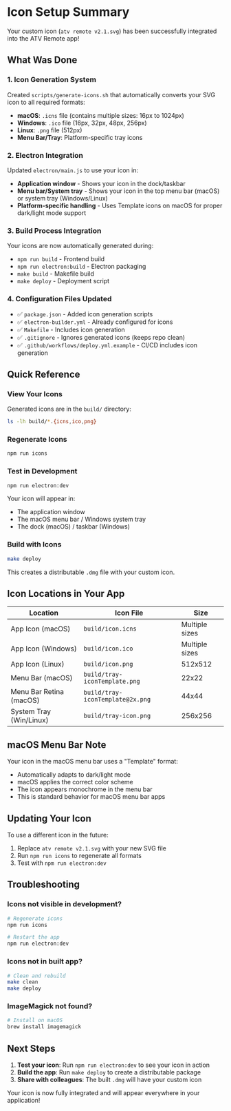 # Icon Setup Summary

Your custom icon (`atv remote v2.1.svg`) has been successfully integrated into the ATV Remote app!

## What Was Done

### 1. Icon Generation System
Created `scripts/generate-icons.sh` that automatically converts your SVG icon to all required formats:
- **macOS**: `.icns` file (contains multiple sizes: 16px to 1024px)
- **Windows**: `.ico` file (16px, 32px, 48px, 256px)
- **Linux**: `.png` file (512px)
- **Menu Bar/Tray**: Platform-specific tray icons

### 2. Electron Integration
Updated `electron/main.js` to use your icon in:
- **Application window** - Shows your icon in the dock/taskbar
- **Menu bar/System tray** - Shows your icon in the top menu bar (macOS) or system tray (Windows/Linux)
- **Platform-specific handling** - Uses Template icons on macOS for proper dark/light mode support

### 3. Build Process Integration
Your icons are now automatically generated during:
- `npm run build` - Frontend build
- `npm run electron:build` - Electron packaging
- `make build` - Makefile build
- `make deploy` - Deployment script

### 4. Configuration Files Updated
- ✅ `package.json` - Added icon generation scripts
- ✅ `electron-builder.yml` - Already configured for icons
- ✅ `Makefile` - Includes icon generation
- ✅ `.gitignore` - Ignores generated icons (keeps repo clean)
- ✅ `.github/workflows/deploy.yml.example` - CI/CD includes icon generation

## Quick Reference

### View Your Icons
Generated icons are in the `build/` directory:
```bash
ls -lh build/*.{icns,ico,png}
```

### Regenerate Icons
```bash
npm run icons
```

### Test in Development
```bash
npm run electron:dev
```

Your icon will appear in:
- The application window
- The macOS menu bar / Windows system tray
- The dock (macOS) / taskbar (Windows)

### Build with Icons
```bash
make deploy
```

This creates a distributable `.dmg` file with your custom icon.

## Icon Locations in Your App

| Location | Icon File | Size |
|----------|-----------|------|
| App Icon (macOS) | `build/icon.icns` | Multiple sizes |
| App Icon (Windows) | `build/icon.ico` | Multiple sizes |
| App Icon (Linux) | `build/icon.png` | 512x512 |
| Menu Bar (macOS) | `build/tray-iconTemplate.png` | 22x22 |
| Menu Bar Retina (macOS) | `build/tray-iconTemplate@2x.png` | 44x44 |
| System Tray (Win/Linux) | `build/tray-icon.png` | 256x256 |

## macOS Menu Bar Note

Your icon in the macOS menu bar uses a "Template" format:
- Automatically adapts to dark/light mode
- macOS applies the correct color scheme
- The icon appears monochrome in the menu bar
- This is standard behavior for macOS menu bar apps

## Updating Your Icon

To use a different icon in the future:

1. Replace `atv remote v2.1.svg` with your new SVG file
2. Run `npm run icons` to regenerate all formats
3. Test with `npm run electron:dev`

## Troubleshooting

### Icons not visible in development?
```bash
# Regenerate icons
npm run icons

# Restart the app
npm run electron:dev
```

### Icons not in built app?
```bash
# Clean and rebuild
make clean
make deploy
```

### ImageMagick not found?
```bash
# Install on macOS
brew install imagemagick
```

## Next Steps

1. **Test your icon**: Run `npm run electron:dev` to see your icon in action
2. **Build the app**: Run `make deploy` to create a distributable package
3. **Share with colleagues**: The built `.dmg` will have your custom icon

Your icon is now fully integrated and will appear everywhere in your application!
